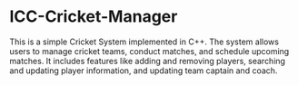 # ICC-Cricket-Manager
This is a simple Cricket System implemented in C++. The system allows users to manage cricket teams, conduct matches, and schedule upcoming matches. It includes features like adding and removing players, searching and updating player information, and updating team captain and coach.
